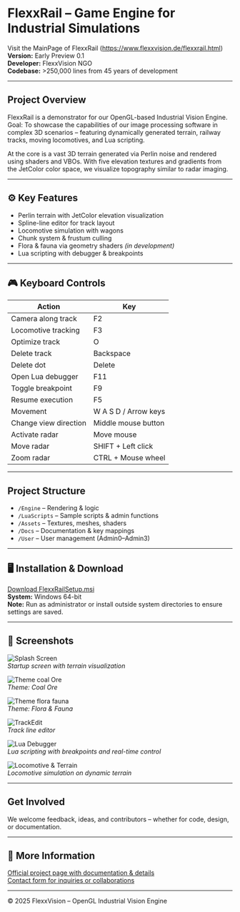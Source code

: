 # FlexxRail – Game Engine for Industrial Simulations
Visit the MainPage of FlexxRail (https://www.flexxvision.de/flexxrail.html)
**Version:** Early Preview 0.1  
**Developer:** FlexxVision NGO  
**Codebase:** >250,000 lines from 45 years of development

---

## Project Overview

FlexxRail is a demonstrator for our OpenGL-based Industrial Vision Engine.  
Goal: To showcase the capabilities of our image processing software in complex 3D scenarios – featuring dynamically generated terrain, railway tracks, moving locomotives, and Lua scripting.

At the core is a vast 3D terrain generated via Perlin noise and rendered using shaders and VBOs. With five elevation textures and gradients from the JetColor color space, we visualize topography similar to radar imaging.

---

## ⚙️ Key Features

- Perlin terrain with JetColor elevation visualization  
- Spline-line editor for track layout  
- Locomotive simulation with wagons  
- Chunk system & frustum culling  
- Flora & fauna via geometry shaders *(in development)*  
- Lua scripting with debugger & breakpoints  

---

## 🎮 Keyboard Controls

| Action | Key |
|--------|-----|
| Camera along track | F2 |
| Locomotive tracking | F3 |
| Optimize track | O |
| Delete track | Backspace |
| Delete dot | Delete |
| Open Lua debugger | F11 |
| Toggle breakpoint | F9 |
| Resume execution | F5 |
| Movement | W A S D / Arrow keys |
| Change view direction | Middle mouse button |
| Activate radar | Move mouse |
| Move radar | SHIFT + Left click |
| Zoom radar | CTRL + Mouse wheel |

---

## Project Structure

- `/Engine` – Rendering & logic  
- `/LuaScripts` – Sample scripts & admin functions  
- `/Assets` – Textures, meshes, shaders  
- `/Docs` – Documentation & key mappings  
- `/User` – User management (Admin0–Admin3)

---

## 🖥️ Installation & Download

[Download FlexxRailSetup.msi](https://www.flexxvision.de/flexxrail.html#download)  
**System:** Windows 64-bit  
**Note:** Run as administrator or install outside system directories to ensure settings are saved.

---

## 📸 Screenshots

![Splash Screen](https://www.flexxvision.de/media/images/splash-large.jpg)  
*Startup screen with terrain visualization*

![Theme coal Ore](https://www.flexxvision.de/media/images/theme-large.jpg)  
*Theme: Coal Ore*

![Theme flora fauna](https://www.flexxvision.de/media/images/theme2-large.jpg)  
*Theme: Flora & Fauna*

![TrackEdit](https://www.flexxvision.de/media/images/terraintrackrendered-large.jpg)  
*Track line editor*

![Lua Debugger](https://www.flexxvision.de/media/images/terrainlua-large.jpg)  
*Lua scripting with breakpoints and real-time control*

![Locomotive & Terrain](https://www.flexxvision.de/media/images/lokfollow-large.jpg)  
*Locomotive simulation on dynamic terrain*

---

## Get Involved

We welcome feedback, ideas, and contributors – whether for code, design, or documentation.

---

## 🔗 More Information

[Official project page with documentation & details](https://www.flexxvision.de/flexxrail.html)  
[Contact form for inquiries or collaborations](https://www.flexxvision.de/kontakt.html)

---

© 2025 FlexxVision – OpenGL Industrial Vision Engine


